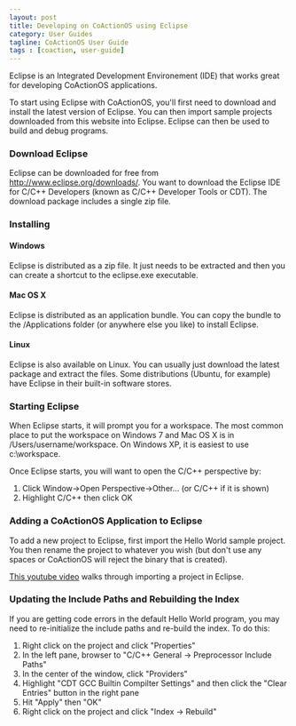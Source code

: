 ```yaml
---
layout: post
title: Developing on CoActionOS using Eclipse
category: User Guides
tagline: CoActionOS User Guide
tags : [coaction, user-guide]
---
```


Eclipse is an Integrated Development Environement (IDE) that works great for developing CoActionOS applications.

To start using Eclipse with CoActionOS, you'll first need to download and install 
the latest version of Eclipse.  You can then import sample projects 
downloaded from this website into Eclipse. Eclipse can then be used to build and debug programs.

### Download Eclipse

Eclipse can be downloaded for free from http://www.eclipse.org/downloads/. You want to download the Eclipse IDE for C/C++ Developers (known as C/C++ Developer Tools or CDT). The download package includes a single zip file.

### Installing

#### Windows

Eclipse is distributed as a zip file.  It just needs to be extracted and then you can create a shortcut to the eclipse.exe executable.

#### Mac OS X

Eclipse is distributed as an application bundle.  You can copy the bundle to the /Applications folder (or anywhere else you like) to install Eclipse.

####  Linux

Eclipse is also available on Linux.  You can usually just download the latest package and extract the files.  Some distributions (Ubuntu, for example) have Eclipse in their built-in software stores.

### Starting Eclipse

When Eclipse starts, it will prompt you for a workspace. The most common place to put the workspace on Windows 7 and Mac OS X is in /Users/username/workspace. On Windows XP, it is easiest to use c:\workspace.

Once Eclipse starts, you will want to open the C/C++ perspective by:

1. Click Window->Open Perspective->Other... (or C/C++ if it is shown)
1. Highlight C/C++ then click OK

### Adding a CoActionOS Application to Eclipse

To add a new project to Eclipse, first import the Hello World sample project. You then rename the project to whatever you wish (but don't use any spaces or CoActionOS will reject the binary that is created).

[This youtube video](http://www.youtube.com/watch?feature=player_embedded&v=6-rbEx6AV6A) walks through importing a project in Eclipse.

### Updating the Include Paths and Rebuilding the Index

If you are getting code errors in the default Hello World program, you may need to re-initialize the include paths and re-build the index. To do this:

1. Right click on the project and click "Properties"
1. In the left pane, browser to "C/C++ General -> Preprocessor Include Paths"
1. In the center of the window, click "Providers"
1. Highlight "CDT GCC Builtin Compilter Settings" and then click the "Clear Entries" button in the right pane
1. Hit "Apply" then "OK"
1. Right click on the project and click "Index -> Rebuild"
